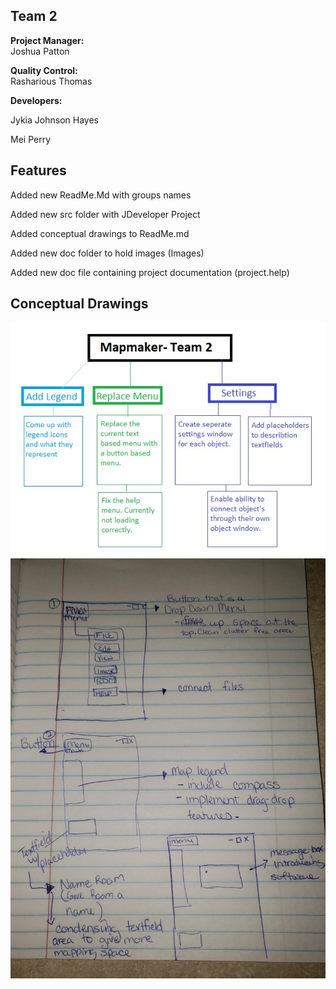 ## Team 2
**Project Manager:**   
Joshua Patton

**Quality Control:**  
Rasharious Thomas 

**Developers:**  

Jykia Johnson Hayes 

Mei Perry
## Features
Added new ReadMe.Md with groups names

Added new src folder with JDeveloper Project

Added conceptual drawings to ReadMe.md

Added new doc folder to hold images (Images)

Added new doc file containing project documentation (project.help)

## Conceptual Drawings
![](doc/Images/DevelopmentMap.jpg)
![](doc/Images/StoryBoard.jpg)
